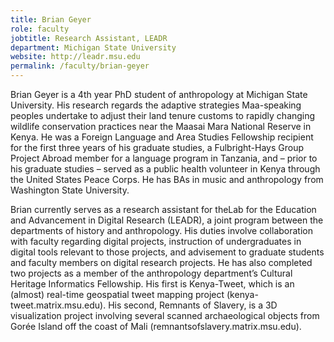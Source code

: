 ```yaml
---
title: Brian Geyer
role: faculty
jobtitle: Research Assistant, LEADR
department: Michigan State University
website: http://leadr.msu.edu
permalink: /faculty/brian-geyer
---
```


Brian Geyer is a 4th year PhD student of anthropology at Michigan State University. His research regards the adaptive strategies Maa-speaking peoples undertake to adjust their land tenure customs to rapidly changing wildlife conservation practices near the Maasai Mara National Reserve in Kenya. He was a Foreign Language and Area Studies Fellowship recipient for the first three years of his graduate studies, a Fulbright-Hays Group Project Abroad member for a language program in Tanzania, and – prior to his graduate studies – served as a public health volunteer in Kenya through the United States Peace Corps. He has BAs in music and anthropology from Washington State University.

Brian currently serves as a research assistant for theLab for the Education and Advancement in Digital Research (LEADR), a joint program between the departments of history and anthropology. His duties involve collaboration with faculty regarding digital projects, instruction of undergraduates in digital tools relevant to those projects, and advisement to graduate students and faculty members on digital research projects. He has also completed two projects as a member of the anthropology department’s Cultural Heritage Informatics Fellowship. His first is Kenya-Tweet, which is an (almost) real-time geospatial tweet mapping project (kenya-tweet.matrix.msu.edu). His second, Remnants of Slavery, is a 3D visualization project involving several scanned archaeological objects from Gorée Island off the coast of Mali (remnantsofslavery.matrix.msu.edu).